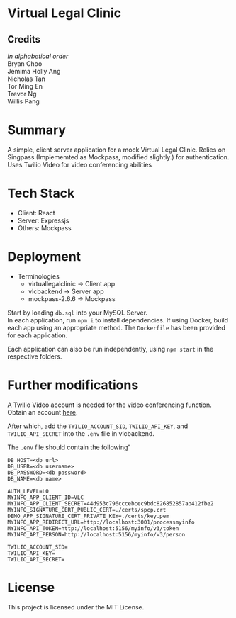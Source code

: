 # Virtual Legal Clinic

## Credits
*In alphabetical order*  
Bryan Choo  
Jemima Holly Ang  
Nicholas Tan  
Tor Ming En  
Trevor Ng  
Willis Pang

# Summary
A simple, client server application for a mock Virtual Legal Clinic. Relies on Singpass (Implememted as Mockpass, modified slightly.) for authentication. Uses Twilio Video for video conferencing abilities

# Tech Stack
* Client: React
* Server: Expressjs
* Others: Mockpass

# Deployment
* Terminologies
    * virtuallegalclinic -> Client app
    * vlcbackend -> Server app
    * mockpass-2.6.6 -> Mockpass
    
Start by loading `db.sql` into your MySQL Server.  
In each application, run `npm i` to install dependencies.
If using Docker, build each app using an appropriate method. The `Dockerfile` has been provided for each application.

Each application can also be run independently, using `npm start` in the respective folders. 

# Further modifications
A Twilio Video account is needed for the video conferencing function. Obtain an account  [here](https://www.twilio.com/video).  

After which, add the `TWILIO_ACCOUNT_SID`, `TWILIO_API_KEY`, and `TWILIO_API_SECRET` into the `.env` file in vlcbackend.

The `.env` file should contain the following"
```
DB_HOST=<db url>
DB_USER=<db username>
DB_PASSWORD=<db password>
DB_NAME=<db name>

AUTH_LEVEL=L0
MYINFO_APP_CLIENT_ID=VLC
MYINFO_APP_CLIENT_SECRET=44d953c796cccebcec9bdc826852857ab412fbe2
MYINFO_SIGNATURE_CERT_PUBLIC_CERT=./certs/spcp.crt
DEMO_APP_SIGNATURE_CERT_PRIVATE_KEY=./certs/key.pem
MYINFO_APP_REDIRECT_URL=http://localhost:3001/processmyinfo
MYINFO_API_TOKEN=http://localhost:5156/myinfo/v3/token
MYINFO_API_PERSON=http://localhost:5156/myinfo/v3/person

TWILIO_ACCOUNT_SID=
TWILIO_API_KEY=
TWILIO_API_SECRET=
```

# License
This project is licensed under the MIT License.